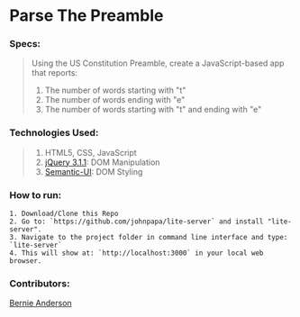 # Parse The Preamble

### Specs:
> Using the US Constitution Preamble, create a JavaScript-based app that reports:  
> 1. The number of words starting with "t"  
> 2. The number of words ending with "e"  
> 3. The number of words starting with "t" and ending with "e"

### Technologies Used:
> 1. HTML5, CSS, JavaScript  
> 2. [jQuery 3.1.1](https://jquery.com/): DOM Manipulation  
> 3. [Semantic-UI](http://semantic-ui.com/): DOM Styling

### How to run:
```
1. Download/Clone this Repo
2. Go to: `https://github.com/johnpapa/lite-server` and install "lite-server".  
3. Navigate to the project folder in command line interface and type: `lite-server`  
4. This will show at: `http://localhost:3000` in your local web browser.  
```

### Contributors:
[Bernie Anderson](https://github.com/bernardanderson)  
